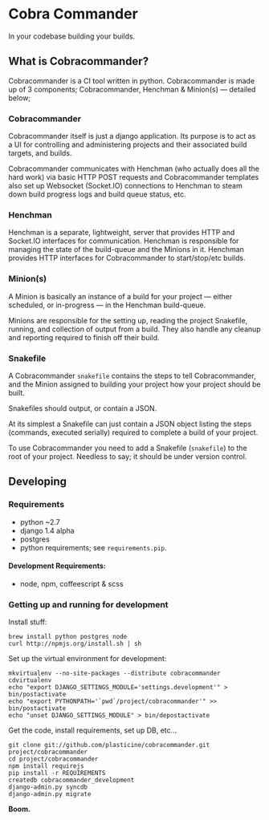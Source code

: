 # Cobra Commander

In your codebase building your builds.


## What is Cobracommander?

Cobracommander is a CI tool written in python. Cobracommander is made up of 3 components; Cobracommander, Henchman & Minion(s) — detailed below;

### Cobracommander

Cobracommander itself is just a django application. Its purpose is to act as a UI for controlling and administering projects and their associated build targets, and builds.

Cobracommander communicates with Henchman (who actually does all the hard work) via basic HTTP POST requests and Cobracommander templates also set up Websocket (Socket.IO) connections to Henchman to steam down build progress logs and build queue status, etc.

### Henchman

Henchman is a separate, lightweight, server that provides HTTP and Socket.IO interfaces for communication. Henchman is responsible for managing the state of the build-queue and the Minions in it. Henchman provides HTTP interfaces for Cobracommander to start/stop/etc builds.

### Minion(s)

A Minion is basically an instance of a build for your project — either scheduled, or in-progress — in the Henchman build-queue.

Minions are responsible for the setting up, reading the project Snakefile, running, and collection of output from a build. They also handle any cleanup and reporting required to finish off their build.

### Snakefile

A Cobracommander `snakefile` contains the steps to tell Cobracommander, and the Minion assigned to building your project how your project should be built.

Snakefiles should output, or contain a JSON.

At its simplest a Snakefile can just contain a JSON object listing the steps (commands, executed serially) required to complete a build of your project.

To use Cobracommander you need to add a Snakefile (`snakefile`) to the root of your project. Needless to say; it should be under version control.


## Developing

### Requirements

- python ~2.7
- django 1.4 alpha
- postgres
- python requirements; see `requirements.pip`.

#### Development Requirements:

- node, npm, coffeescript & scss


### Getting up and running for development

Install stuff:

    brew install python postgres node
    curl http://npmjs.org/install.sh | sh

Set up the virtual environment for development:

    mkvirtualenv --no-site-packages --distribute cobracommander
    cdvirtualenv
    echo "export DJANGO_SETTINGS_MODULE='settings.development'" > bin/postactivate
    echo "export PYTHONPATH='`pwd`/project/cobracommander'" >> bin/postactivate
    echo "unset DJANGO_SETTINGS_MODULE" > bin/depostactivate

Get the code, install requirements, set up DB, etc...

    git clone git://github.com/plasticine/cobracommander.git project/cobracommander
    cd project/cobracommander
    npm install requirejs
    pip install -r REQUIREMENTS
    createdb cobracommander_development
    django-admin.py syncdb
    django-admin.py migrate


__Boom.__
